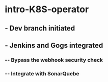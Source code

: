 # intro-K8S-operator


## - Dev branch initiated

## - Jenkins and Gogs integrated
### -- Bypass the webhook security check
### -- Integrate with SonarQuebe
